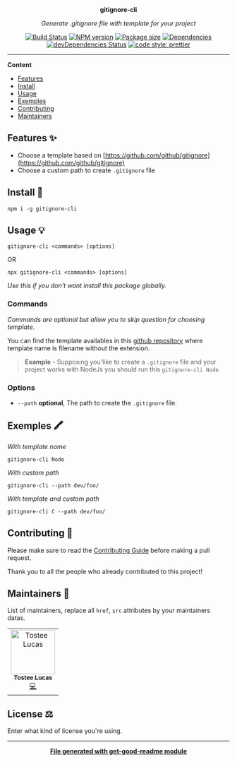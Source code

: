 <div align="center">
  <br>
  <br>
  <p>
    <b>gitignore-cli</b>
  </p>
  <p>
     <i>Generate .gitignore file with template for your project</i>
  </p>
  <p>

[![Build Status](https://travis-ci.com/luctst/gitignore-cli.svg?branch=master)](https://travis-ci.com/luctst/gitignore-cli)
[![NPM version](https://img.shields.io/npm/v/gitignore-cli?style=flat-square)](https://img.shields.io/npm/v/gitignore-cli?style=flat-square)
[![Package size](https://img.shields.io/bundlephobia/min/gitignore-cli)](https://img.shields.io/bundlephobia/min/gitignore-cli)
[![Dependencies](https://img.shields.io/david/luctst/gitignore-cli.svg?style=popout-square)](https://david-dm.org/luctst/gitignore-cli)
[![devDependencies Status](https://david-dm.org/luctst/gitignore-cli/dev-status.svg?style=flat-square)](https://david-dm.org/luctst/gitignore-cli?type=dev)
[![code style: prettier](https://img.shields.io/badge/code_style-prettier-ff69b4.svg?style=flat-square)](https://github.com/prettier/prettier)

  </p>
</div>

---

**Content**

* [Features](##features)
* [Install](##install)
* [Usage](##usage)
* [Exemples](##exemples)
* [Contributing](##contributing)
* [Maintainers](##maintainers)

## Features ✨
* Choose a template based on [https://github.com/github/gitignore](https://github.com/github/gitignore)
* Choose a custom path to create `.gitignore` file

## Install 🐙
```
npm i -g gitignore-cli
```

## Usage 💡
```
gitignore-cli <commands> [options]
```

OR

```
npx gitignore-cli <commands> [options]
```
*Use this if you don't want install this package globally.*

### Commands
*Commands are optional but allow you to skip question for choosing template*.

You can find the template availables in this [github repository](https://github.com/github/gitignore) where template name is filename without the extension.

> **Example** - Supposing you'like to create a `.gitignore` file and your project works with NodeJs you should run this `gitignore-cli Node`

### Options
* `--path` **optional**, The path to create the `.gitignore` file.

## Exemples 🖍
*With template name*
```
gitignore-cli Node
```

*With custom path*
```
gitignore-cli --path dev/foo/
```

*With template and custom path*
```
gitignore-cli C --path dev/foo/
```

## Contributing 🍰
Please make sure to read the [Contributing Guide]() before making a pull request.

Thank you to all the people who already contributed to this project!

## Maintainers 👷
List of maintainers, replace all `href`, `src` attributes by your maintainers datas.
<table>
  <tr>
    <td align="center"><a href="https://lucastostee.now.sh/"><img src="https://avatars3.githubusercontent.com/u/22588842?s=460&v=4" width="100px;" alt="Tostee Lucas"/><br /><sub><b>Tostee Lucas</b></sub></a><br /><a href="#" title="Code">💻</a></td>
  </tr>
</table>

## License ⚖️
Enter what kind of license you're using.

---
<div align="center">
	<b>
		<a href="https://www.npmjs.com/package/get-good-readme">File generated with get-good-readme module</a>
	</b>
</div>
